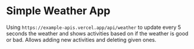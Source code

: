 # Simple Weather App

Using `https://example-apis.vercel.app/api/weather` to update every 5 seconds the weather and shows activities based on if the weather is good or bad.
Allows adding new activities and deleting given ones.
